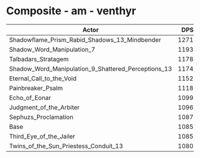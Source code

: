 # Composite - am - venthyr
| Actor | DPS | Increase |
|---|:---:|:---:|
|Shadowflame_Prism_Rabid_Shadows_13_Mindbender|12717|17.20%|
|Shadow_Word_Manipulation_7|11935|10.00%|
|Talbadars_Stratagem|11780|8.57%|
|Shadow_Word_Manipulation_9_Shattered_Perceptions_13|11745|8.24%|
|Eternal_Call_to_the_Void|11521|6.18%|
|Painbreaker_Psalm|11187|3.10%|
|Echo_of_Eonar|10994|1.32%|
|Judgment_of_the_Arbiter|10969|1.09%|
|Sephuzs_Proclamation|10871|0.19%|
|Base|10850|0.00%|
|Third_Eye_of_the_Jailer|10850|-0.01%|
|Twins_of_the_Sun_Priestess_Conduit_13|10806|-0.41%|
